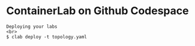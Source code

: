 # ContainerLab on Github Codespace
```
Deploying your labs
<br>
$ clab deploy -t topology.yaml 
```
